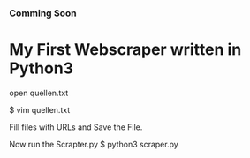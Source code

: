 ### Comming Soon 

# My First Webscraper written in Python3


open quellen.txt

$ vim quellen.txt

Fill files with URLs and Save the File.

Now run the Scrapter.py
$ python3 scraper.py
